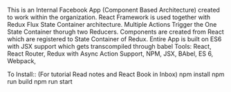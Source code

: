 This is an Internal Facebook App (Component Based Architecture) created to work within the organization. React Framework is used together with Redux Flux State Container architecture.
Multiple Actions Trigger the One State Container thorugh two Reducers. Components are created from React which are registered to State Container of Redux.
Entire App is built on ES6 with JSX support which gets transcompiled through babel
Tools: React, React Router, Redux with Async Action Support, NPM, JSX, BAbel, ES 6, Webpack, 



To Install::  (For tutorial Read notes and React Book in Inbox)
npm install
npm run build
npm run start
